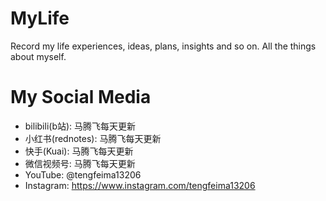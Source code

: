 # MyLife
Record my life experiences, ideas, plans, insights and so on. All the things about myself.

# My Social Media
- bilibili(b站): 马腾飞每天更新
- 小红书(rednotes): 马腾飞每天更新
- 快手(Kuai): 马腾飞每天更新
- 微信视频号: 马腾飞每天更新
- YouTube: @tengfeima13206
- Instagram: https://www.instagram.com/tengfeima13206

